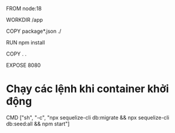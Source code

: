 FROM node:18

WORKDIR /app

COPY package*.json ./

RUN npm install

COPY . .

EXPOSE 8080

# Chạy các lệnh khi container khởi động
CMD ["sh", "-c", "npx sequelize-cli db:migrate && npx sequelize-cli db:seed:all && npm start"]
